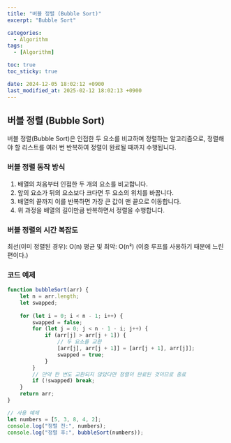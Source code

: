 ```yaml
---
title: "버블 정렬 (Bubble Sort)"
excerpt: "Bubble Sort"

categories:
  - Algorithm
tags:
  - [Algorithm]

toc: true
toc_sticky: true

date: 2024-12-05 18:02:12 +0900
last_modified_at: 2025-02-12 18:02:13 +0900
---
```

## 버블 정렬 (Bubble Sort)
버블 정렬(Bubble Sort)은 인접한 두 요소를 비교하며 정렬하는 알고리즘으로, 정렬해야 할 리스트를 여러 번 반복하여 정렬이 완료될 때까지 수행됩니다.

### 버블 정렬 동작 방식
1. 배열의 처음부터 인접한 두 개의 요소를 비교합니다.
2. 앞의 요소가 뒤의 요소보다 크다면 두 요소의 위치를 바꿉니다.
3. 배열의 끝까지 이를 반복하면 가장 큰 값이 맨 끝으로 이동합니다.
4. 위 과정을 배열의 길이만큼 반복하면서 정렬을 수행합니다.
### 버블 정렬의 시간 복잡도
최선(이미 정렬된 경우): O(n)
평균 및 최악: O(n²)
(이중 루프를 사용하기 때문에 느린 편이다.)
  
### 코드 예제
```javascript
function bubbleSort(arr) {
    let n = arr.length;
    let swapped;
    
    for (let i = 0; i < n - 1; i++) {
        swapped = false;
        for (let j = 0; j < n - 1 - i; j++) {
            if (arr[j] > arr[j + 1]) {
                // 두 요소를 교환
                [arr[j], arr[j + 1]] = [arr[j + 1], arr[j]];
                swapped = true;
            }
        }
        // 만약 한 번도 교환되지 않았다면 정렬이 완료된 것이므로 종료
        if (!swapped) break;
    }
    return arr;
}

// 사용 예제
let numbers = [5, 3, 8, 4, 2];
console.log("정렬 전:", numbers);
console.log("정렬 후:", bubbleSort(numbers));

```